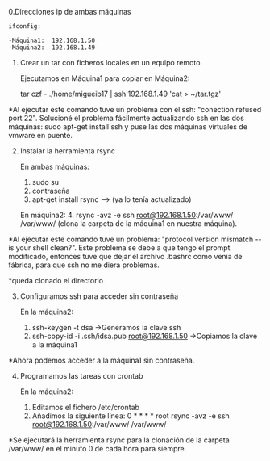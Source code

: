 

0.Direcciones ip de ambas máquinas

	ifconfig:

	-Máquina1:	192.168.1.50
	-Máquina2:	192.168.1.49

1. Crear un tar con ficheros locales en un equipo remoto.
	
	Ejecutamos en Máquina1 para copiar en Máquina2:

	tar czf - ./home/migueib17 | ssh 192.168.1.49 'cat > ~/tar.tgz'

*Al ejecutar este comando tuve un problema con el ssh: "conection refused port 22".
Solucioné el problema fácilmente actualizando ssh en las dos máquinas: sudo apt-get install ssh y puse las dos máquinas virtuales de vmware en puente.

2. Instalar la herramienta rsync

	En ambas máquinas:
	1. sudo su
	2. contraseña
	3. apt-get install rsync 	--> (ya lo tenía actualizado)
	
	En máquina2:
	4. rsync -avz -e ssh root@192.168.1.50:/var/www/ /var/www/
	(clona la carpeta de la máquina1 en nuestra máquina).

*Al ejecutar este comando tuve un problema: "protocol version mismatch -- is your shell clean?". Este problema se debe a que tengo el prompt modificado, entonces tuve que dejar el archivo .bashrc como venía de fábrica, para que ssh no me diera problemas.

*queda clonado el directorio

3. Configuramos ssh para acceder sin contraseña

	En la máquina2:
	1. ssh-keygen -t dsa					->Generamos la clave ssh
	2. ssh-copy-id -i .ssh/idsa.pub root@192.168.1.50	->Copiamos la clave a la máquina1

*Ahora podemos acceder a la máquina1 sin contraseña.

4. Programamos las tareas con crontab

	En la máquina2:
	1. Editamos el fichero /etc/crontab
	2. Añadimos la siguiente línea: 0 *   * * *   root rsync -avz -e ssh root@192.168.1.50:/var/www/ /var/www/

*Se ejecutará la herramienta rsync para la clonación de la carpeta /var/www/ en el minuto 0 de cada hora para siempre.

